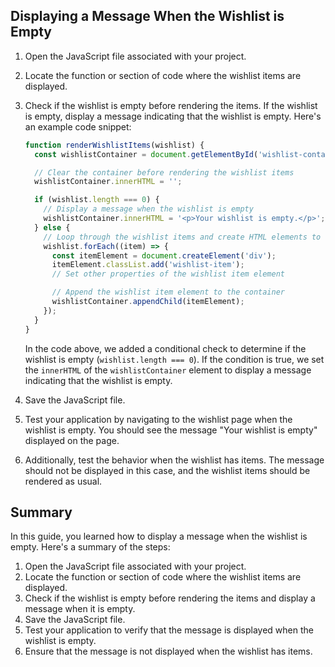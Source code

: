 

## Displaying a Message When the Wishlist is Empty

1. Open the JavaScript file associated with your project.

2. Locate the function or section of code where the wishlist items are displayed.

3. Check if the wishlist is empty before rendering the items. If the wishlist is empty, display a message indicating that the wishlist is empty. Here's an example code snippet:

   ```javascript
   function renderWishlistItems(wishlist) {
     const wishlistContainer = document.getElementById('wishlist-container');

     // Clear the container before rendering the wishlist items
     wishlistContainer.innerHTML = '';

     if (wishlist.length === 0) {
       // Display a message when the wishlist is empty
       wishlistContainer.innerHTML = '<p>Your wishlist is empty.</p>';
     } else {
       // Loop through the wishlist items and create HTML elements to display them
       wishlist.forEach((item) => {
         const itemElement = document.createElement('div');
         itemElement.classList.add('wishlist-item');
         // Set other properties of the wishlist item element

         // Append the wishlist item element to the container
         wishlistContainer.appendChild(itemElement);
       });
     }
   }
   ```

   In the code above, we added a conditional check to determine if the wishlist is empty (`wishlist.length === 0`). If the condition is true, we set the `innerHTML` of the `wishlistContainer` element to display a message indicating that the wishlist is empty.

4. Save the JavaScript file.

5. Test your application by navigating to the wishlist page when the wishlist is empty. You should see the message "Your wishlist is empty" displayed on the page.

6. Additionally, test the behavior when the wishlist has items. The message should not be displayed in this case, and the wishlist items should be rendered as usual.

## Summary

In this guide, you learned how to display a message when the wishlist is empty. Here's a summary of the steps:

1. Open the JavaScript file associated with your project.
2. Locate the function or section of code where the wishlist items are displayed.
3. Check if the wishlist is empty before rendering the items and display a message when it is empty.
4. Save the JavaScript file.
5. Test your application to verify that the message is displayed when the wishlist is empty.
6. Ensure that the message is not displayed when the wishlist has items.
